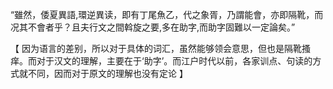 “雖然，倭夏異語,環逆異读，即有丁尾魚乙，代之象胥，乃謂能會，亦即隔靴，而况其不會者乎？且夫行文之間斡旋之要,多在助字,而助字固難以一定論矣。”

【
因为语言的差别，所以对于具体的词汇，虽然能够领会意思，但也是隔靴搔痒。而对于汉文的理解，主要在于‘助字’。而江户时代以前，各家训点、句读的方式就不同，因而对于原文的理解也没有定论
】